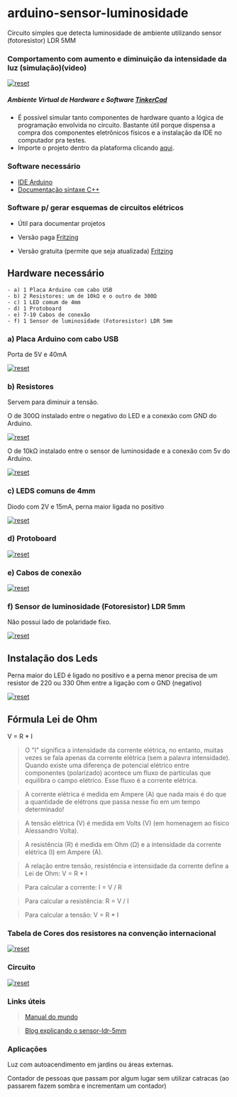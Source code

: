 # arduino-sensor-luminosidade
Circuito simples que detecta luminosidade de ambiente utilizando sensor (fotoresistor) LDR 5MM

### Comportamento com aumento e diminuição da intensidade da luz (simulação)(video)
<p>
 <a target="_blank" rel="noopener noreferrer" href="https://youtu.be/Dr21A8kpxTA" >
  <img src="https://user-images.githubusercontent.com/22710963/76048192-dfc68b80-5f43-11ea-906f-1f445d62aa4f.png" alt="reset" style="max-width:100%;"></a>
</p> 


##### Ambiente Virtual de Hardware e Software [TinkerCad](https://www.tinkercad.com)  
- É possível simular tanto componentes de hardware quanto a lógica de programação envolvida no circuito. Bastante útil porque dispensa a compra dos componentes eletrônicos físicos e a instalação da IDE no computador pra testes.
- Importe o projeto dentro da plataforma clicando [aqui](https://github.com/sganzerla/arduino-sensor-luminosidade/blame/master/arduino-sensor-luminosidade-ldr-5mm.brd).

### Software necessário

- [IDE Arduino](https://www.arduino.cc/en/Main/Software)
- [Documentação sintaxe C++](https://www.arduino.cc/reference/en/)

### Software p/ gerar esquemas de circuitos elétricos 

- Útil para documentar projetos

- Versão paga [Fritzing](https://fritzing.org/home/)

- Versão gratuita (permite que seja atualizada) [Fritzing](https://softfamous.com/fritzing/download/)

## Hardware necessário
```
- a) 1 Placa Arduino com cabo USB
- b) 2 Resistores: um de 10kΩ e o outro de 300Ω 
- c) 1 LED comum de 4mm 
- d) 1 Protoboard
- e) 7-10 Cabos de conexão 
- f) 1 Sensor de luminosidade (Fotoresistor) LDR 5mm
```

 ### a) Placa Arduino com cabo USB
 Porta de 5V e 40mA
<p><a target="_blank" rel="noopener noreferrer" href="https://user-images.githubusercontent.com/22710963/73710418-aac7de80-46e2-11ea-82d4-fabab3361d1f.png">
  <img src="https://user-images.githubusercontent.com/22710963/73710418-aac7de80-46e2-11ea-82d4-fabab3361d1f.png" alt="reset" style="max-width:100%;"></a></p> 

 ### b) Resistores  
 Servem para diminuir a tensão.
 
 <p>O de 300Ω instalado entre o negativo do LED e a conexão com GND do Arduino.</p>
<p><a target="_blank" rel="noopener noreferrer" href="https://user-images.githubusercontent.com/22710963/76045740-c0783000-5f3c-11ea-9188-3b239840fbda.png">
  <img src="https://user-images.githubusercontent.com/22710963/76045740-c0783000-5f3c-11ea-9188-3b239840fbda.png" alt="reset" style="max-width:100%;"></a></p> 
  
 <p>O de 10kΩ instalado entre o sensor de luminosidade e a conexão com 5v do Arduino.</p>
<p><a target="_blank" rel="noopener noreferrer" href="https://user-images.githubusercontent.com/22710963/76045486-fbc62f00-5f3b-11ea-83a6-bf60d99b9471.png">
  <img src="https://user-images.githubusercontent.com/22710963/76045486-fbc62f00-5f3b-11ea-83a6-bf60d99b9471.png" alt="reset" style="max-width:100%;"></a></p>
 
  ### c) LEDS comuns de 4mm
  Diodo com 2V e 15mA, perna maior ligada no positivo
<p><a target="_blank" rel="noopener noreferrer" href="https://user-images.githubusercontent.com/22710963/73710278-4a38a180-46e2-11ea-960c-8c0c3ff97b9c.png">
  <img src="https://user-images.githubusercontent.com/22710963/73710278-4a38a180-46e2-11ea-960c-8c0c3ff97b9c.png" alt="reset" style="max-width:100%;"></a></p> 
 
  ### d) Protoboard 
<p><a target="_blank" rel="noopener noreferrer" href="https://user-images.githubusercontent.com/22710963/73710865-e7e0a080-46e3-11ea-9ec4-4800b2b345b9.png">
  <img src="https://user-images.githubusercontent.com/22710963/73710865-e7e0a080-46e3-11ea-9ec4-4800b2b345b9.png" alt="reset" style="max-width:100%;"></a></p> 

  ### e) Cabos de conexão
<p><a target="_blank" rel="noopener noreferrer" href="https://user-images.githubusercontent.com/22710963/73711525-e57f4600-46e5-11ea-8cb9-e9bb27543ea4.png">
  <img src="https://user-images.githubusercontent.com/22710963/73711525-e57f4600-46e5-11ea-8cb9-e9bb27543ea4.png" alt="reset" style="max-width:100%;"></a></p>     
  
  ### f) Sensor de luminosidade (Fotoresistor) LDR 5mm
  Não possui lado de polaridade fixo.
<p><a target="_blank" rel="noopener noreferrer" href="https://user-images.githubusercontent.com/22710963/76045914-34b2d380-5f3d-11ea-94bf-a2a1a03f8bb1.png">
  <img src="https://user-images.githubusercontent.com/22710963/76045914-34b2d380-5f3d-11ea-94bf-a2a1a03f8bb1.png" alt="reset" style="max-width:100%;"></a></p> 

## Instalação dos Leds
Perna maior do LED é ligado no positivo e a perna menor precisa de um resistor de 220 ou 330 Ohm entre a ligação com o GND (negativo)
<p><a target="_blank" rel="noopener noreferrer" href="https://user-images.githubusercontent.com/22710963/73712954-7ce69800-46ea-11ea-980e-bec2802b2c12.png">
  <img src="https://user-images.githubusercontent.com/22710963/73712954-7ce69800-46ea-11ea-980e-bec2802b2c12.png" alt="reset" style="max-width:100%;"></a></p> 
  
  ## Fórmula Lei de Ohm
  V = R * I
  
 > O "I" significa a intensidade da corrente elétrica, no entanto, muitas vezes se fala apenas da corrente elétrica (sem a palavra intensidade). Quando existe uma diferença de potencial elétrico entre componentes (polarizado) acontece um fluxo de partículas que equilibra o campo elétrico. Esse fluxo é a corrente elétrica.
 
> A corrente elétrica é medida em Ampere (A) que nada mais é do que a quantidade de elétrons que passa nesse fio em um tempo determinado!

> A tensão elétrica (V) é medida em Volts (V) (em homenagem ao físico Alessandro Volta).

> A resistência (R) é medida em Ohm (Ω) e a intensidade da corrente elétrica (I) em Ampere (A).

> A relação entre tensão, resistência e intensidade da corrente define a Lei de Ohm: V = R * I

> Para calcular a corrente: I = V / R

> Para calcular a resistência: R = V / I

> Para calcular a tensão: V = R * I

### Tabela de Cores dos resistores na convenção internacional
<p>
 <a target="_blank" rel="noopener noreferrer" href="https://user-images.githubusercontent.com/22710963/73806830-5cc9de00-47a9-11ea-887a-f13d09948aea.png">
  <img src="https://user-images.githubusercontent.com/22710963/73806830-5cc9de00-47a9-11ea-887a-f13d09948aea.png" alt="reset" style="max-width:100%;"></a>
</p> 

### Circuito
<p>
 <a target="_blank" rel="noopener noreferrer" href="https://user-images.githubusercontent.com/22710963/76047071-6ed1a480-5f40-11ea-90ae-4cf95fc5a36f.png">
  <img src="https://user-images.githubusercontent.com/22710963/76047071-6ed1a480-5f40-11ea-90ae-4cf95fc5a36f.png" alt="reset" style="max-width:100%;"></a>
</p> 

### Links úteis
> [Manual do mundo](https://www.youtube.com/watch?v=vEdYjAbzrAE&list=PLYjrJH3e_wDPwKigz0AcIgzk9BF4lqDuy) 

> [Blog explicando o sensor-ldr-5mm](https://blogmasterwalkershop.com.br/arduino/como-usar-com-arduino-fotoresistor-sensor-ldr-5mm)  

###  Aplicações
<p> Luz com autoacendimento em jardins ou áreas externas. </p>
<p> Contador de pessoas que passam por algum lugar sem utilizar catracas (ao passarem fazem sombra e incrementam um contador) 
</p>


  

